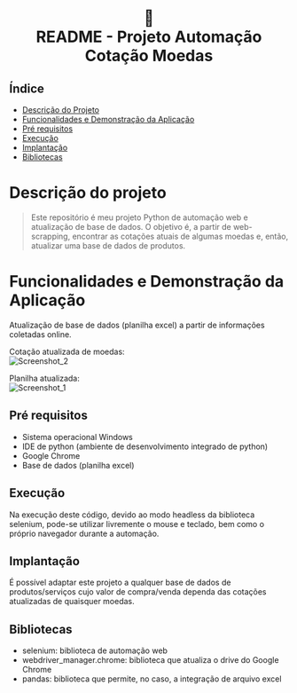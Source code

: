 <h1 align="center">
📄<br>README - Projeto Automação Cotação Moedas
</h1>

## Índice 

* [Descrição do Projeto](#descrição-do-projeto)
* [Funcionalidades e Demonstração da Aplicação](#funcionalidades-e-demonstração-da-aplicação)
* [Pré requisitos](#pré-requisitos)
* [Execução](#execução)
* [Implantação](#implantação)
* [Bibliotecas](#bibliotecas)

# Descrição do projeto
> Este repositório é meu projeto Python de automação web e atualização de base de dados. O objetivo é, a partir de web-scrapping, encontrar as cotações atuais de algumas moedas e, então, atualizar uma base de dados de produtos.

# Funcionalidades e Demonstração da Aplicação
Atualização de base de dados (planilha excel) a partir de informações coletadas online.

Cotação atualizada de moedas:<br>
![Screenshot_2](https://user-images.githubusercontent.com/128300382/227036985-da9d05db-ba3c-44ab-8c39-3d23b1d10172.png)

Planilha atualizada:<br>
![Screenshot_1](https://user-images.githubusercontent.com/128300382/227035885-b6df944a-c90e-4061-a142-a524e5d5e96d.png)

## Pré requisitos

* Sistema operacional Windows
* IDE de python (ambiente de desenvolvimento integrado de python)
* Google Chrome
* Base de dados (planilha excel)

## Execução

Na execução deste código, devido ao modo headless da biblioteca selenium, pode-se utilizar livremente o mouse e teclado, bem como o próprio navegador durante a automação.

## Implantação

É possível adaptar este projeto a qualquer base de dados de produtos/serviços cujo valor de compra/venda dependa das cotações atualizadas de quaisquer moedas.

## Bibliotecas

* selenium: biblioteca de automação web
* webdriver_manager.chrome: biblioteca que atualiza o drive do Google Chrome
* pandas: biblioteca que permite, no caso, a integração de arquivo excel
